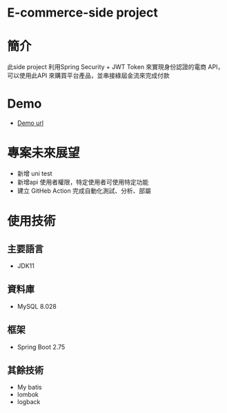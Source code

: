 # E-commerce-side project
# 簡介
此side project 利用Spring Security + JWT Token 來實現身份認證的電商 API，可以使用此API 來購買平台產品，並串接綠屆金流來完成付款
# Demo
*  [Demo url](https://bill-webapp.herokuapp.com/swagger-ui/index.html) 

# 專案未來展望
* 新增 uni test
* 新增api 使用者權限，特定使用者可使用特定功能
* 建立 GitHeb Action 完成自動化測試、分析、部屬
# 使用技術
## 主要語言
- JDK11
## 資料庫
- MySQL 8.028
## 框架
- Spring Boot 2.75
## 其餘技術
- My batis
- lombok
- logback
 
